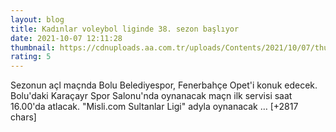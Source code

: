 ```yaml
--- 
layout: blog
title: Kadınlar voleybol liginde 38. sezon başlıyor
date: 2021-10-07 12:11:28
thumbnail: https://cdnuploads.aa.com.tr/uploads/Contents/2021/10/07/thumbs_b_c_957b843514c68105433cc99207bf3c07.jpg
rating: 5
---
```

Sezonun açl maçnda Bolu Belediyespor, Fenerbahçe Opet'i konuk edecek. Bolu'daki Karaçayr Spor Salonu'nda oynanacak maçn ilk servisi saat 16.00'da atlacak.
"Misli.com Sultanlar Ligi" adyla oynanacak … [+2817 chars]
